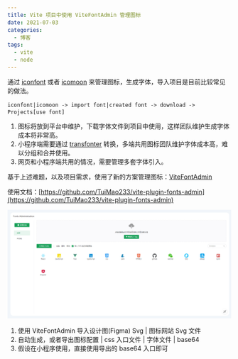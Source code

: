 ```yaml
---
title: Vite 项目中使用 ViteFontAdmin 管理图标
date: 2021-07-03
categories:
  - 博客
tags: 
  - vite
  - node
---
```


通过 [iconfont](http://iconfont.cn/) 或者 [icomoon](https://icomoon.io/) 来管理图标，生成字体，导入项目是目前比较常见的做法。

~~~
iconfont|icomoon -> import font|created font -> download -> Projects[use font]
~~~

1. 图标将放到平台中维护，下载字体文件到项目中使用，这样团队维护生成字体成本将非常高。
2. 小程序端需要通过 [transfonter](https://transfonter.org/) 转换，多端共用图标团队维护字体成本高，难以分组和合并使用。
3. 网页和小程序端共用的情况，需要管理多套字体引入。



基于上述难题，以及项目需求，使用了新的方案管理图标：[ViteFontAdmin](https://github.com/TuiMao233/vite-plugin-fonts-admin)

使用文档：[https://github.com/TuiMao233/vite-plugin-fonts-admin](https://github.com/TuiMao233/vite-plugin-fonts-admin)

![image](images/vite-font-admin/view.png)

1. 使用 ViteFontAdmin 导入设计图(Figma) Svg | 图标网站 Svg 文件
2. 自动生成，或者导出图标配置 | css 入口文件 | 字体文件 | base64
3. 假设在小程序使用，直接使用导出的 base64 入口即可

